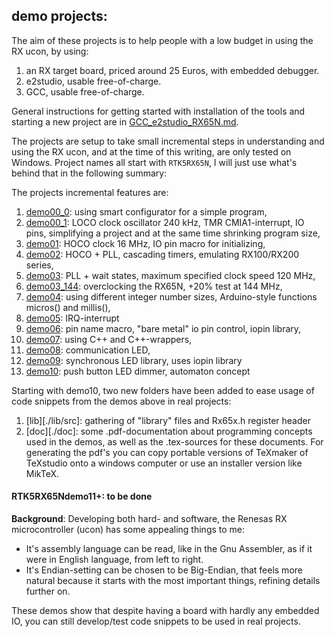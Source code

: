 demo projects:
---

The aim of these projects is to help people with a low budget in using
 the RX ucon, by using: 
1. an RX target board, priced around 25 Euros, with embedded debugger.
2. e2studio, usable free-of-charge.
3. GCC, usable free-of-charge.

General instructions for getting started with installation of the tools
 and starting a new project are in [GCC_e2studio_RX65N.md](./GCC_e2studio_RX65N.md).

The projects are setup to take small incremental steps in understanding
 and using the RX ucon, and at the time of this writing, are only tested
 on Windows. Project names all start with `RTK5RX65N`, I will just use
 what's behind that in the following summary:

The projects incremental features are:
1. [demo00_0](./RTK5RX65Ndemo00_0): using smart configurator for a simple program,
1. [demo00_1](./RTK5RX65Ndemo00_1): LOCO clock oscillator 240 kHz, TMR CMIA1-interrupt,
   IO pins, simplifying a project and at the same time shrinking program size,
1. [demo01](./RTK5RX65Ndemo01): HOCO clock 16 MHz, IO pin macro for initializing,
1. [demo02](./RTK5RX65Ndemo02): HOCO + PLL, cascading timers, emulating RX100/RX200 series,
1. [demo03](./RTK5RX65Ndemo03): PLL + wait states, maximum specified clock speed 120 MHz,
1. [demo03_144](./RTK5RX65Ndemo03_144): overclocking the RX65N, +20% test at 144 MHz,
1. [demo04](./RTK5RX65Ndemo04): using different integer number sizes, Arduino-style
   functions micros() and millis(),
1. [demo05](./RTK5RX65Ndemo05): IRQ-interrupt
1. [demo06](./RTK5RX65Ndemo06): pin name macro, "bare metal" io pin control, iopin library,
1. [demo07](./RTK5RX65Ndemo07): using C++ and C++-wrappers,
1. [demo08](./RTK5RX65Ndemo08): communication LED,
1. [demo09](./RTK5RX65Ndemo09): synchronous LED library, uses iopin library
1. [demo10](./RTK5RX65Ndemo10): push button LED dimmer, automaton concept

Starting with demo10, two new folders have been added to ease usage of
code snippets from the demos above in real projects:
1. [lib][./lib/src]: gathering of "library" files and Rx65x.h register header
2. [doc][./doc]: some .pdf-documentation about programming concepts used in the demos,
   as well as the .tex-sources for these documents.
   For generating the pdf's you can copy portable versions of TeXmaker of TeXstudio
   onto a windows computer or use an installer version like MikTeX.

#### RTK5RX65Ndemo11+: to be done
 
**Background**: Developing both hard- and software, the Renesas
 RX microcontroller (ucon) has some appealing things to me:
- It's assembly language can be read, like in the Gnu Assembler,
  as if it were in English language, from left to right.
- It's Endian-setting can be chosen to be Big-Endian, that feels
  more natural because it starts with the most important things,
  refining details further on.

These demos show that despite having a board with hardly any embedded
IO, you can still develop/test code snippets to be used in real projects.

